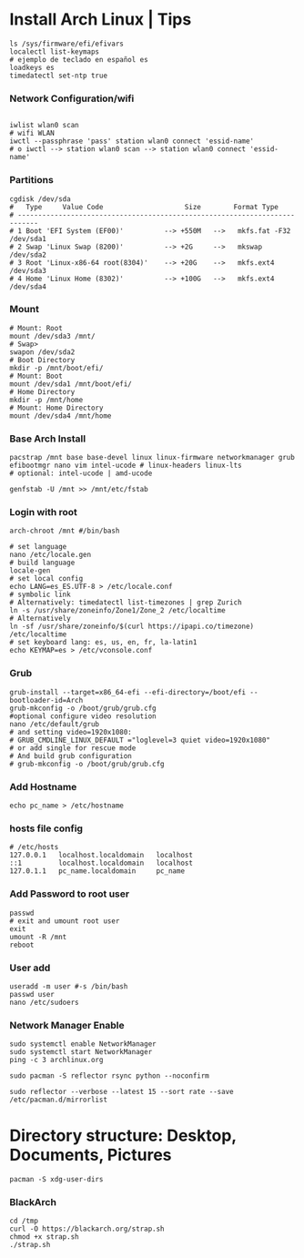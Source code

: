# Install Arch Linux | Tips

```shell
ls /sys/firmware/efi/efivars
localectl list-keymaps
# ejemplo de teclado en español es
loadkeys es
timedatectl set-ntp true
``` 
### Network Configuration/wifi
```shell  

iwlist wlan0 scan
# wifi WLAN
iwctl --passphrase 'pass' station wlan0 connect 'essid-name'
# o iwctl --> station wlan0 scan --> station wlan0 connect 'essid-name'
```
### Partitions
```shell
cgdisk /dev/sda
#   Type     Value Code                    Size        Format Type  
# ---------------------------------------------------------------------------    
# 1 Boot 'EFI System (EF00)'          --> +550M   -->   mkfs.fat -F32 /dev/sda1
# 2 Swap 'Linux Swap (8200)'          --> +2G     -->   mkswap /dev/sda2
# 3 Root 'Linux-x86-64 root(8304)'    --> +20G    -->   mkfs.ext4 /dev/sda3
# 4 Home 'Linux Home (8302)'          --> +100G   -->   mkfs.ext4 /dev/sda4
```
### Mount
```shell
# Mount: Root
mount /dev/sda3 /mnt/
# Swap>
swapon /dev/sda2
# Boot Directory
mkdir -p /mnt/boot/efi/
# Mount: Boot
mount /dev/sda1 /mnt/boot/efi/
# Home Directory
mkdir -p /mnt/home
# Mount: Home Directory
mount /dev/sda4 /mnt/home
```

### Base Arch Install 
```shell
pacstrap /mnt base base-devel linux linux-firmware networkmanager grub efibootmgr nano vim intel-ucode # linux-headers linux-lts 
# optional: intel-ucode | amd-ucode
```

```shell
genfstab -U /mnt >> /mnt/etc/fstab
```

### Login with root 
```shell
arch-chroot /mnt #/bin/bash
```

```shell
# set language
nano /etc/locale.gen
# build language
locale-gen
# set local config
echo LANG=es_ES.UTF-8 > /etc/locale.conf
# symbolic link
# Alternatively: timedatectl list-timezones | grep Zurich
ln -s /usr/share/zoneinfo/Zone1/Zone_2 /etc/localtime
# Alternatively
ln -sf /usr/share/zoneinfo/$(curl https://ipapi.co/timezone) /etc/localtime
# set keyboard lang: es, us, en, fr, la-latin1
echo KEYMAP=es > /etc/vconsole.conf

```
### Grub
```shell
grub-install --target=x86_64-efi --efi-directory=/boot/efi --bootloader-id=Arch
grub-mkconfig -o /boot/grub/grub.cfg  
#optional configure video resolution
nano /etc/default/grub
# and setting video=1920x1080:
# GRUB_CMDLINE_LINUX_DEFAULT ="loglevel=3 quiet video=1920x1080" 
# or add single for rescue mode
# And build grub configuration
# grub-mkconfig -o /boot/grub/grub.cfg
```
### Add Hostname
```shell
echo pc_name > /etc/hostname
```
### hosts file config
```shell
# /etc/hosts
127.0.0.1   localhost.localdomain   localhost
::1         localhost.localdomain   localhost
127.0.1.1   pc_name.localdomain     pc_name
```

### Add Password to root user
```shell
passwd
# exit and umount root user
exit
umount -R /mnt 
reboot
```

### User add
```shell
useradd -m user #-s /bin/bash
passwd user
nano /etc/sudoers
```
###  Network Manager Enable
```shell
sudo systemctl enable NetworkManager
sudo systemctl start NetworkManager
ping -c 3 archlinux.org
```

```shell
sudo pacman -S reflector rsync python --noconfirm

sudo reflector --verbose --latest 15 --sort rate --save /etc/pacman.d/mirrorlist
```

# Directory structure: Desktop, Documents, Pictures
```shell 
pacman -S xdg-user-dirs
```
### BlackArch
```shell
cd /tmp
curl -O https://blackarch.org/strap.sh
chmod +x strap.sh
./strap.sh

```